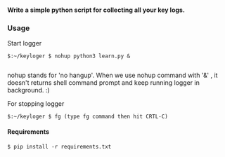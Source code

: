 #### Write a simple python script for collecting all your key logs.


### Usage

Start logger
```
$:~/keyloger $ nohup python3 learn.py &
 
```
nohup stands for 'no hangup'. When we use  nohup command with '&' , it doesn't returns shell command prompt and keep running logger in background. :)



For stopping logger
```
$:~/keyloger $ fg (type fg command then hit CRTL-C)

```

#### Requirements

```
$ pip install -r requirements.txt
```



